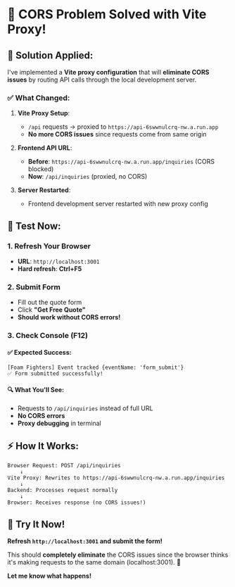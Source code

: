 # 🔧 **CORS Problem Solved with Vite Proxy!**

## 🎯 **Solution Applied:**

I've implemented a **Vite proxy configuration** that will **eliminate CORS issues** by routing API calls through the local development server.

### ✅ **What Changed:**

1. **Vite Proxy Setup**: 
   - `/api` requests → proxied to `https://api-6swwnulcrq-nw.a.run.app`
   - **No more CORS issues** since requests come from same origin

2. **Frontend API URL**: 
   - **Before**: `https://api-6swwnulcrq-nw.a.run.app/inquiries` (CORS blocked)
   - **Now**: `/api/inquiries` (proxied, no CORS)

3. **Server Restarted**: 
   - Frontend development server restarted with new proxy config

## 🧪 **Test Now:**

### **1. Refresh Your Browser**
- **URL**: `http://localhost:3001`
- **Hard refresh**: **Ctrl+F5**

### **2. Submit Form**
- Fill out the quote form
- Click **"Get Free Quote"**
- **Should work without CORS errors!**

### **3. Check Console (F12)**

#### **✅ Expected Success:**
```
[Foam Fighters] Event tracked {eventName: 'form_submit'}
✅ Form submitted successfully!
```

#### **🔍 What You'll See:**
- Requests to `/api/inquiries` instead of full URL
- **No CORS errors**
- **Proxy debugging** in terminal

## ⚡ **How It Works:**

```
Browser Request: POST /api/inquiries
    ↓
Vite Proxy: Rewrites to https://api-6swwnulcrq-nw.a.run.app/inquiries
    ↓
Backend: Processes request normally
    ↓
Browser: Receives response (no CORS issues!)
```

## 🚀 **Try It Now!**

**Refresh `http://localhost:3001` and submit the form!**

This should **completely eliminate** the CORS issues since the browser thinks it's making requests to the same domain (localhost:3001). 🎯

**Let me know what happens!**
